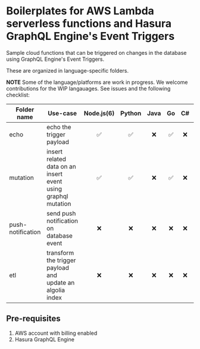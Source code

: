 # Boilerplates for AWS Lambda serverless functions and Hasura GraphQL Engine's Event Triggers

Sample cloud functions that can be triggered on changes in the database using GraphQL Engine's Event Triggers.

These are organized in language-specific folders.

**NOTE**
Some of the language/platforms are work in progress. We welcome contributions for the WIP langauages. See issues and the following checklist:

| Folder name | Use-case| Node.js(6) | Python | Java | Go | C# | Ruby
|-------------|---------|:--------:|:------:|:----:|:---:|:---:|:---:
| echo | echo the trigger payload  | ✅ | ✅ | ❌ | ✅ | ❌ | ✅
| mutation | insert related data on an insert event using graphql mutation | ✅ | ✅ | ❌ | ✅ | ❌ | ❌
| push-notification | send push notification on database event | ❌ | ❌ | ❌ | ❌ | ❌ | ❌
| etl | transform the trigger payload and update an algolia index | ❌ | ❌ | ❌ | ❌ | ❌ | ❌



## Pre-requisites

1. AWS account with billing enabled
2. Hasura GraphQL Engine
